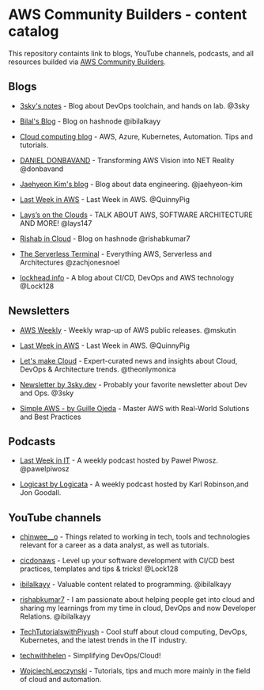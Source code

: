 # AWS Community Builders - content catalog

This repository containts link to blogs,
YouTube channels, podcasts, and all
resources builded via
[AWS Community Builders](https://aws.amazon.com/developer/community/community-builders/).

## Blogs

- [3sky's notes](https://blog.3sky.dev) -
Blog about DevOps toolchain, and hands on lab. @3sky

- [Bilal's Blog](https://ibilalkayy.hashnode.dev) -
Blog on hashnode @ibilalkayy

- [Cloud computing blog](https://lepczynski.it/en/) -
AWS, Azure, Kubernetes, Automation. Tips and tutorials.  

- [DANIEL DONBAVAND](https://danieldonbavand.com) -
Transforming AWS Vision into NET Reality @donbavand

- [Jaehyeon Kim's blog](https://jaehyeon.me) -
Blog about data engineering. @jaehyeon-kim

- [Last Week in AWS](https://www.lastweekinaws.com/blog/) -
Last Week in AWS.  @QuinnyPig

- [Lays’s on the Clouds](https://lays147.substack.com) -
TALK ABOUT AWS, SOFTWARE ARCHITECTURE AND MORE! @lays147

- [Rishab in Cloud](https://blog.rishabkumar.com) -
Blog on hashnode @rishabkumar7

- [The Serverless Terminal](https://www.theserverlessterminal.com/) -
Everything AWS, Serverless and Architectures @zachjonesnoel

- [lockhead.info](https://lockhead.info) -
A blog about CI/CD, DevOps and AWS technology @Lock128

## Newsletters

- [AWS Weekly](https://awsweekly.info) -
Weekly wrap-up of AWS public releases. @mskutin

- [Last Week in AWS](https://www.lastweekinaws.com/newsletter) -
Last Week in AWS. @QuinnyPig

- [Let's make Cloud](https://letsmakecloud.beehiiv.com) -
Expert-curated news and insights about Cloud,
DevOps & Architecture trends. @theonlymonica

- [Newsletter by 3sky.dev](https://newsletter.3sky.dev) -
Probably your favorite newsletter about Dev and Ops. @3sky

- [Simple AWS - by Guille Ojeda](https://www.simpleaws.dev) -
Master AWS with Real-World Solutions and Best Practices

## Podcasts

- [Last Week in IT](https://rss.com/podcasts/lastweekinit/) -
A weekly podcast hosted by Paweł Piwosz. @pawelpiwosz

- [Logicast by Logicata](https://logicastvideo.podbean.com) -
A weekly podcast hosted by Karl Robinson,and Jon Goodall.

## YouTube channels

- [chinwee__o](https://www.youtube.com/@chinwee__o) -
Things related to working in tech,
tools and technologies relevant for a
career as a data analyst, as well as tutorials.

- [cicdonaws](https://www.youtube.com/@cicdonaws/) -
Level up your software development with CI/CD
best practices, templates and tips & tricks! @Lock128

- [ibilalkayy](https://www.youtube.com/@ibilalkayy) -
Valuable content related to programming. @ibilalkayy

- [rishabkumar7](https://www.youtube.com/@rishabkumar7) -
I am passionate about helping people get
into cloud and sharing my learnings from my
time in cloud, DevOps and now Developer Relations. @ibilalkayy

- [TechTutorialswithPiyush](https://www.youtube.com/@TechTutorialswithPiyush) -
Cool stuff about cloud computing,
DevOps, Kubernetes, and the latest trends in the IT industry.

- [techwithhelen](https://www.youtube.com/@techwithhelen) - Simplifying DevOps/Cloud!

- [WojciechLepczynski](https://www.youtube.com/@WojciechLepczynski) -
Tutorials, tips and much more mainly in the
field of cloud and automation.

